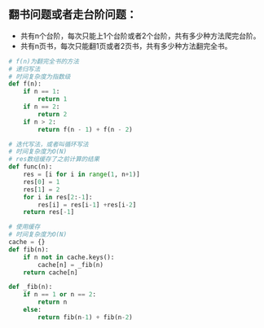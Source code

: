 ## 翻书问题或者走台阶问题：

- 共有n个台阶，每次只能上1个台阶或者2个台阶，共有多少种方法爬完台阶。
- 共有n页书，每次只能翻1页或者2页书，共有多少种方法翻完全书。

```python
# f(n)为翻完全书的方法
# 递归写法
# 时间复杂度为指数级
def f(n):
    if n == 1:
        return 1
    if n == 2:
        return 2
    if n > 2:
        return f(n - 1) + f(n - 2)

# 迭代写法，或者叫循环写法
# 时间复杂度为O(N)
# res数组缓存了之前计算的结果
def func(n):
    res = [i for i in range(1, n+1)]
    res[0] = 1
    res[1] = 2
    for i in res[2:-1]:
        res[i] = res[i-1] +res[i-2]
    return res[-1]

# 使用缓存
# 时间复杂度为O(N)
cache = {}
def fib(n):
    if n not in cache.keys():
        cache[n] = _fib(n)
    return cache[n]

def _fib(n):
    if n == 1 or n == 2:
        return n
    else:
        return fib(n-1) + fib(n-2)
```

